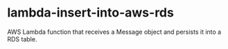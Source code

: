 # lambda-insert-into-aws-rds

AWS Lambda function that receives a Message object and persists it into a RDS table.
